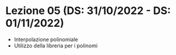 # Lezione 05 (DS: 31/10/2022 - DS: 01/11/2022)

- Interpolazione polinomiale
- Utilizzo della libreria per i polinomi
